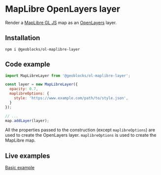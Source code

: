 # MapLibre OpenLayers layer

Render a [MapLibre GL JS](https://maplibre.org/projects/#js) map as an [OpenLayers](https://openlayers.org/) layer.

## Installation

```shell
npm i @geoblocks/ol-maplibre-layer
```

## Code example

```js
import MapLibreLayer from '@geoblocks/ol-maplibre-layer';

const layer = new MapLibreLayer({
  opacity: 0.7,
  maplibreOptions: {
    style: 'https://www.example.com/path/to/style.json',
  }
});

// ...
map.addLayer(layer);
```

All the properties passed to the construction (except `maplibreOptions`) are used to create the OpenLayers layer. `maplibreOptions` is used to create the MapLibre map.

## Live examples

[Basic example](https://geoblocks.github.io/ol-maplibre-layer/demo.html)
